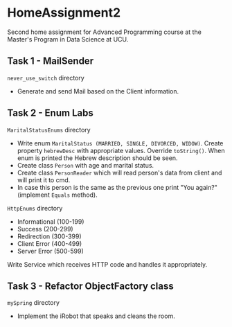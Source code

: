 # HomeAssignment2
Second home assignment for Advanced Programming course at the Master's Program in Data Science at UCU.

## Task 1 - MailSender
```never_use_switch``` directory
* Generate and send Mail based on the Client information.


## Task 2 - Enum Labs
```MaritalStatusEnums``` directory
* Write enum ```MaritalStatus (MARRIED, SINGLE, DIVORCED, WIDOW)```. 
Create property ```hebrewDesc``` with appropriate values. 
Override ```toString()```. When enum is printed the Hebrew description should be seen.
* Create class ```Person``` with age and marital status.
* Create class ```PersonReader``` which will read person's data from client and will print it to cmd.
* In case this person is the same as the previous one print "You again?" (implement ```Equals``` method).

```HttpEnums``` directory
* Informational (100-199)
* Success (200-299)
* Redirection (300-399)
* Client Error (400-499)
* Server Error (500-599)

Write Service which receives HTTP code and handles it appropriately.


## Task 3 - Refactor ObjectFactory class
```mySpring``` directory

* Implement the iRobot that speaks and cleans the room.

